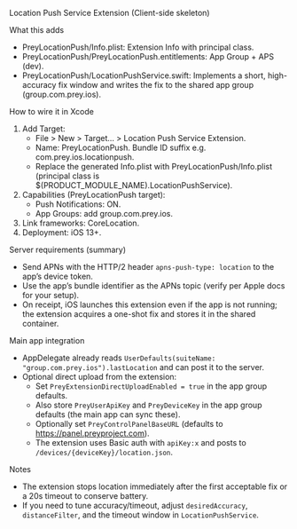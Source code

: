 Location Push Service Extension (Client-side skeleton)

What this adds
- PreyLocationPush/Info.plist: Extension Info with principal class.
- PreyLocationPush/PreyLocationPush.entitlements: App Group + APS (dev).
- PreyLocationPush/LocationPushService.swift: Implements a short, high-accuracy fix window and writes the fix to the shared app group (group.com.prey.ios).

How to wire it in Xcode
1) Add Target:
   - File > New > Target… > Location Push Service Extension.
   - Name: PreyLocationPush. Bundle ID suffix e.g. com.prey.ios.locationpush.
   - Replace the generated Info.plist with PreyLocationPush/Info.plist (principal class is $(PRODUCT_MODULE_NAME).LocationPushService).
2) Capabilities (PreyLocationPush target):
   - Push Notifications: ON.
   - App Groups: add group.com.prey.ios.
3) Link frameworks: CoreLocation.
4) Deployment: iOS 13+.

Server requirements (summary)
- Send APNs with the HTTP/2 header `apns-push-type: location` to the app’s device token.
- Use the app’s bundle identifier as the APNs topic (verify per Apple docs for your setup).
- On receipt, iOS launches this extension even if the app is not running; the extension acquires a one-shot fix and stores it in the shared container.

Main app integration
- AppDelegate already reads `UserDefaults(suiteName: "group.com.prey.ios").lastLocation` and can post it to the server.
- Optional direct upload from the extension:
  - Set `PreyExtensionDirectUploadEnabled = true` in the app group defaults.
  - Also store `PreyUserApiKey` and `PreyDeviceKey` in the app group defaults (the main app can sync these).
  - Optionally set `PreyControlPanelBaseURL` (defaults to https://panel.preyproject.com).
  - The extension uses Basic auth with `apiKey:x` and posts to `/devices/{deviceKey}/location.json`.

Notes
- The extension stops location immediately after the first acceptable fix or a 20s timeout to conserve battery.
- If you need to tune accuracy/timeout, adjust `desiredAccuracy`, `distanceFilter`, and the timeout window in `LocationPushService`.
